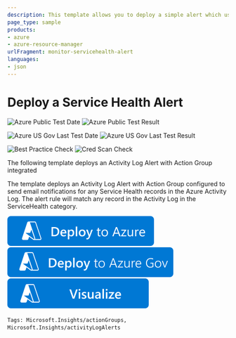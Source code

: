 ```yaml
---
description: This template allows you to deploy a simple alert which uses an action group to send email notifications for any Service Health records in the Azure Activity Log
page_type: sample
products:
- azure
- azure-resource-manager
urlFragment: monitor-servicehealth-alert
languages:
- json
---
```

# Deploy a Service Health Alert

![Azure Public Test Date](https://azurequickstartsservice.blob.core.windows.net/badges/demos/monitor-servicehealth-alert/PublicLastTestDate.svg)
![Azure Public Test Result](https://azurequickstartsservice.blob.core.windows.net/badges/demos/monitor-servicehealth-alert/PublicDeployment.svg)

![Azure US Gov Last Test Date](https://azurequickstartsservice.blob.core.windows.net/badges/demos/monitor-servicehealth-alert/FairfaxLastTestDate.svg)
![Azure US Gov Last Test Result](https://azurequickstartsservice.blob.core.windows.net/badges/demos/monitor-servicehealth-alert/FairfaxDeployment.svg)

![Best Practice Check](https://azurequickstartsservice.blob.core.windows.net/badges/demos/monitor-servicehealth-alert/BestPracticeResult.svg)
![Cred Scan Check](https://azurequickstartsservice.blob.core.windows.net/badges/demos/monitor-servicehealth-alert/CredScanResult.svg)

The following template deploys an Activity Log Alert with Action Group integrated

The template deploys an Activity Log Alert with Action Group configured to send email notifications for any Service Health records in the Azure Activity Log. The alert rule will match any record in the Activity Log in the ServiceHealth category.

[![Deploy to Azure](https://raw.githubusercontent.com/Azure/azure-quickstart-templates/master/1-CONTRIBUTION-GUIDE/images/deploytoazure.svg?sanitize=true)](https://portal.azure.com/#create/Microsoft.Template/uri/https%3A%2F%2Fraw.githubusercontent.com%2FAzure%2Fazure-quickstart-templates%2Fmaster%2Fdemos%2Fmonitor-servicehealth-alert%2Fazuredeploy.json)
[![Deploy To Azure US Gov](https://raw.githubusercontent.com/Azure/azure-quickstart-templates/master/1-CONTRIBUTION-GUIDE/images/deploytoazuregov.svg?sanitize=true)](https://portal.azure.us/#create/Microsoft.Template/uri/https%3A%2F%2Fraw.githubusercontent.com%2FAzure%2Fazure-quickstart-templates%2Fmaster%2Fdemos%2Fmonitor-servicehealth-alert%2Fazuredeploy.json)
[![Visualize](https://raw.githubusercontent.com/Azure/azure-quickstart-templates/master/1-CONTRIBUTION-GUIDE/images/visualizebutton.svg?sanitize=true)](http://armviz.io/#/?load=https%3A%2F%2Fraw.githubusercontent.com%2FAzure%2Fazure-quickstart-templates%2Fmaster%2Fdemos%2Fmonitor-servicehealth-alert%2Fazuredeploy.json)

`Tags: Microsoft.Insights/actionGroups, Microsoft.Insights/activityLogAlerts`
